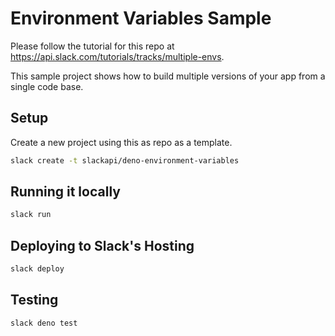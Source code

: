 # Environment Variables Sample

Please follow the tutorial for this repo at https://api.slack.com/tutorials/tracks/multiple-envs.

This sample project shows how to build multiple versions of your app from a single code base.

## Setup

Create a new project using this as repo as a template.

```bash
slack create -t slackapi/deno-environment-variables
```

## Running it locally

```bash
slack run
```

## Deploying to Slack's Hosting

```bash
slack deploy
```

## Testing

```bash
slack deno test
```
